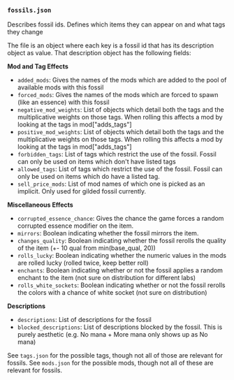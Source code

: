 ### `fossils.json`

Describes fossil ids. Defines which items they can appear on and what tags they change

The file is an object where each key is a fossil id that has its description object
as value. That description object has the following fields:


**Mod and Tag Effects**
- `added_mods`: Gives the names of the mods which are added to the pool of available mods with this fossil
- `forced_mods`: Gives the names of the mods which are forced to spawn (like an essence) with this fossil
- `negative_mod_weights`: List of objects which detail both the tags and the multiplicative weights on those tags. 
  When rolling this affects a mod by looking at the tags in mod["adds_tags"]
- `positive_mod_weights`: List of objects which detail both the tags and the multiplicative weights on those tags. 
  When rolling this affects a mod by looking at the tags in mod["adds_tags"]
- `forbidden_tags`: List of tags which restrict the use of the fossil. Fossil can only be used on items which don't have 
  listed tags
- `allowed_tags`: List of tags which restrict the use of the fossil. Fossil can only be used on items which do have a listed tag.
- `sell_price_mods`: List of mod names of which one is picked as an implicit. Only used for gilded fossil currently.

**Miscellaneous Effects**
- `corrupted_essence_chance`: Gives the chance the game forces a random corrupted essence modifier on the item.
- `mirrors`: Boolean indicating whether the fossil mirrors the item.
- `changes_quality`: Boolean indicating whether the fossil rerolls the quality of the item (+- 10 qual from min(base_qual, 20))
- `rolls_lucky`: Boolean indicating whether the numeric values in the mods are rolled lucky (rolled twice, keep better roll)
- `enchants`: Boolean indicating whether or not the fossil applies a random enchant to the item (not sure on distribution for different labs)
- `rolls_white_sockets`: Boolean indicating whether or not the fossil rerolls the colors with a chance of white socket (not sure on distribution)

**Descriptions**
- `descriptions`: List of descriptions for the fossil
- `blocked_descriptions`: List of descriptions blocked by the fossil. This is purely aesthetic (e.g. No mana + More mana only shows up as No mana)



See `tags.json` for the possible tags, though not all of those are relevant for fossils.
See `mods.json` for the possible mods, though not all of these are relevant for fossils.
